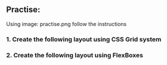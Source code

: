 ## Practise:

Using image: practise.png follow the instructions

### 1. Create the following layout using CSS Grid system
### 2. Create the following layout using FlexBoxes
